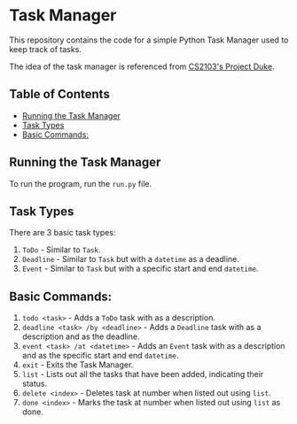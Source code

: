 # Task Manager <!-- omit in toc -->
This repository contains the code for a simple Python Task Manager used to keep track of tasks. 

The idea of the task manager is referenced from [CS2103's Project Duke](https://nus-cs2103-ay2021s1.github.io/website/se-book-adapted/projectDuke/).

## Table of Contents <!-- omit in toc -->
- [Running the Task Manager](#running-the-task-manager)
- [Task Types](#task-types)
- [Basic Commands:](#basic-commands)

## Running the Task Manager
To run the program, run the `run.py` file.

## Task Types
There are 3 basic task types:
1. `ToDo` - Similar to `Task`.
2. `Deadline` - Similar to `Task` but with a `datetime` as a deadline.
3. `Event` - Similar to `Task` but with a specific start and end `datetime`.

## Basic Commands:
1. `todo <task>` - Adds a `ToDo` task with <task> as a description.
2. `deadline <task> /by <deadline>` - Adds a `Deadline` task with <task> as a description and <deadline> as the deadline.
3. `event <task> /at <datetime>` - Adds an `Event` task with <task> as a description and <datetime> as the specific start and end `datetime`.
4. `exit` - Exits the Task Manager.
5. `list` - Lists out all the tasks that have been added, indicating their status.
6. `delete <index>` - Deletes task at <index> number when listed out using `list`.
7. `done <index>` - Marks the task at <index> number when listed out using `list` as done.